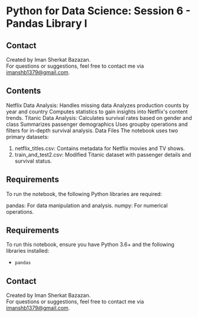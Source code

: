 # Python for Data Science: Session 6 - Pandas Library I

## Contact

Created by Iman Sherkat Bazazan.  
For questions or suggestions, feel free to contact me via [imanshb1379@gmail.com](mailto:imanshb1379@gmail.com).

## Contents
Netflix Data Analysis:
Handles missing data
Analyzes production counts by year and country
Computes statistics to gain insights into Netflix's content trends.
Titanic Data Analysis:
Calculates survival rates based on gender and class
Summarizes passenger demographics
Uses groupby operations and filters for in-depth survival analysis.
Data Files
The notebook uses two primary datasets:

1. netflix_titles.csv: Contains metadata for Netflix movies and TV shows.
2. train_and_test2.csv: Modified Titanic dataset with passenger details and survival status.
## Requirements
To run the notebook, the following Python libraries are required:

pandas: For data manipulation and analysis.
numpy: For numerical operations.
## Requirements

To run this notebook, ensure you have Python 3.6+ and the following libraries installed:
- `pandas`

## Contact

Created by Iman Sherkat Bazazan.  
For questions or suggestions, feel free to contact me via [imanshb1379@gmail.com](mailto:imanshb1379@gmail.com).

